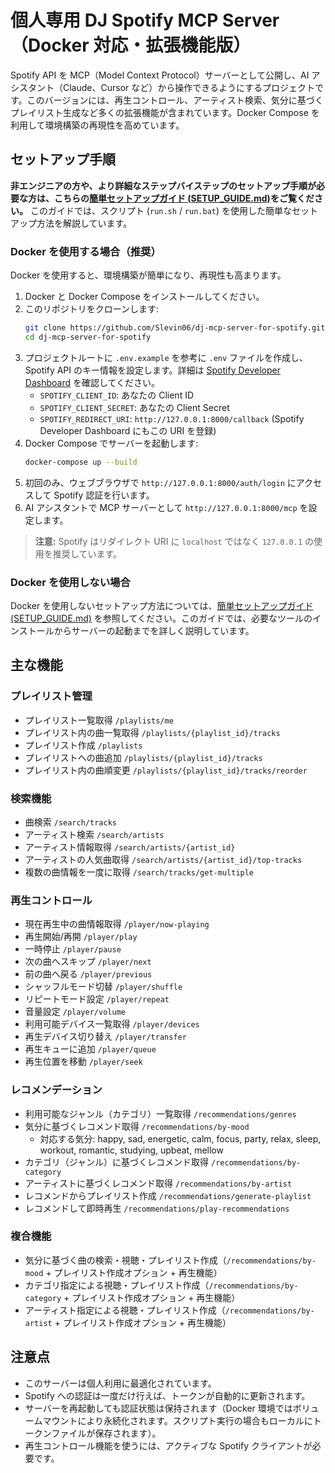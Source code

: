 # 個人専用 DJ Spotify MCP Server（Docker 対応・拡張機能版）

Spotify API を MCP（Model Context Protocol）サーバーとして公開し、AI アシスタント（Claude、Cursor など）から操作できるようにするプロジェクトです。このバージョンには、再生コントロール、アーティスト検索、気分に基づくプレイリスト生成など多くの拡張機能が含まれています。Docker Compose を利用して環境構築の再現性を高めています。

## セットアップ手順

**非エンジニアの方や、より詳細なステップバイステップのセットアップ手順が必要な方は、こちらの[簡単セットアップガイド (SETUP_GUIDE.md)](SETUP_GUIDE.md)をご覧ください。** このガイドでは、スクリプト (`run.sh` / `run.bat`) を使用した簡単なセットアップ方法を解説しています。

### Docker を使用する場合（推奨）

Docker を使用すると、環境構築が簡単になり、再現性も高まります。

1.  Docker と Docker Compose をインストールしてください。
2.  このリポジトリをクローンします:
    ```bash
    git clone https://github.com/Slevin06/dj-mcp-server-for-spotify.git
    cd dj-mcp-server-for-spotify
    ```
3.  プロジェクトルートに `.env.example` を参考に `.env` ファイルを作成し、Spotify API のキー情報を設定します。詳細は [Spotify Developer Dashboard](https://developer.spotify.com/dashboard/) を確認してください。
    - `SPOTIFY_CLIENT_ID`: あなたの Client ID
    - `SPOTIFY_CLIENT_SECRET`: あなたの Client Secret
    - `SPOTIFY_REDIRECT_URI`: `http://127.0.0.1:8000/callback` (Spotify Developer Dashboard にもこの URI を登録)
4.  Docker Compose でサーバーを起動します:
    ```bash
    docker-compose up --build
    ```
5.  初回のみ、ウェブブラウザで `http://127.0.0.1:8000/auth/login` にアクセスして Spotify 認証を行います。
6.  AI アシスタントで MCP サーバーとして `http://127.0.0.1:8000/mcp` を設定します。

> **注意:** Spotify はリダイレクト URI に `localhost` ではなく `127.0.0.1` の使用を推奨しています。

### Docker を使用しない場合

Docker を使用しないセットアップ方法については、[簡単セットアップガイド (SETUP_GUIDE.md)](SETUP_GUIDE.md) を参照してください。このガイドでは、必要なツールのインストールからサーバーの起動までを詳しく説明しています。

## 主な機能

### プレイリスト管理

- プレイリスト一覧取得 `/playlists/me`
- プレイリスト内の曲一覧取得 `/playlists/{playlist_id}/tracks`
- プレイリスト作成 `/playlists`
- プレイリストへの曲追加 `/playlists/{playlist_id}/tracks`
- プレイリスト内の曲順変更 `/playlists/{playlist_id}/tracks/reorder`

### 検索機能

- 曲検索 `/search/tracks`
- アーティスト検索 `/search/artists`
- アーティスト情報取得 `/search/artists/{artist_id}`
- アーティストの人気曲取得 `/search/artists/{artist_id}/top-tracks`
- 複数の曲情報を一度に取得 `/search/tracks/get-multiple`

### 再生コントロール

- 現在再生中の曲情報取得 `/player/now-playing`
- 再生開始/再開 `/player/play`
- 一時停止 `/player/pause`
- 次の曲へスキップ `/player/next`
- 前の曲へ戻る `/player/previous`
- シャッフルモード切替 `/player/shuffle`
- リピートモード設定 `/player/repeat`
- 音量設定 `/player/volume`
- 利用可能デバイス一覧取得 `/player/devices`
- 再生デバイス切り替え `/player/transfer`
- 再生キューに追加 `/player/queue`
- 再生位置を移動 `/player/seek`

### レコメンデーション

- 利用可能なジャンル（カテゴリ）一覧取得 `/recommendations/genres`
- 気分に基づくレコメンド取得 `/recommendations/by-mood`
  - 対応する気分: happy, sad, energetic, calm, focus, party, relax, sleep, workout, romantic, studying, upbeat, mellow
- カテゴリ（ジャンル）に基づくレコメンド取得 `/recommendations/by-category`
- アーティストに基づくレコメンド取得 `/recommendations/by-artist`
- レコメンドからプレイリスト作成 `/recommendations/generate-playlist`
- レコメンドして即時再生 `/recommendations/play-recommendations`

### 複合機能

- 気分に基づく曲の検索・視聴・プレイリスト作成（`/recommendations/by-mood` + プレイリスト作成オプション + 再生機能）
- カテゴリ指定による視聴・プレイリスト作成（`/recommendations/by-category` + プレイリスト作成オプション + 再生機能）
- アーティスト指定による視聴・プレイリスト作成（`/recommendations/by-artist` + プレイリスト作成オプション + 再生機能）

## 注意点

- このサーバーは個人利用に最適化されています。
- Spotify への認証は一度だけ行えば、トークンが自動的に更新されます。
- サーバーを再起動しても認証状態は保持されます（Docker 環境ではボリュームマウントにより永続化されます。スクリプト実行の場合もローカルにトークンファイルが保存されます）。
- 再生コントロール機能を使うには、アクティブな Spotify クライアントが必要です。
